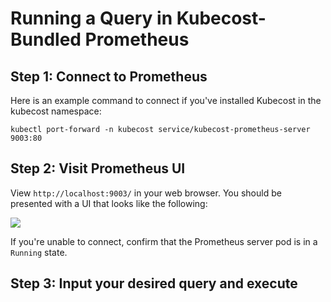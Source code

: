 Running a Query in Kubecost-Bundled Prometheus
==============================================

## Step 1: Connect to Prometheus

Here is an example command to connect if you've installed Kubecost in the kubecost namespace:

```
kubectl port-forward -n kubecost service/kubecost-prometheus-server 9003:80
```

## Step 2: Visit Prometheus UI

View `http://localhost:9003/` in your web browser. You should be presented with a UI that looks like the following:

![](/images/prom-ui.png)

If you're unable to connect, confirm that the Prometheus server pod is in a `Running` state. 

## Step 3: Input your desired query and execute
